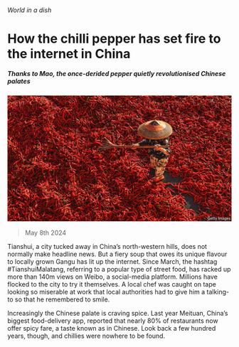 ###### World in a dish

# How the chilli pepper has set fire to the internet in China 

##### Thanks to Mao, the once-derided pepper quietly revolutionised Chinese palates 

![image](images/20240511_CUP005.jpg) 

> May 8th 2024 

Tianshui, a city tucked away in China’s north-western hills, does not normally make headline news. But a fiery soup that owes its unique flavour to locally grown Gangu  has lit up the internet. Since March, the hashtag #TianshuiMalatang, referring to a popular type of street food, has racked up more than 140m views on Weibo, a social-media platform. Millions have flocked to the city to try it themselves. A local chef was caught on tape looking so miserable at work that local authorities had to give him a talking-to so that he remembered to smile.

Increasingly the Chinese palate is craving spice. Last year Meituan, China’s biggest food-delivery app, reported that nearly 80% of restaurants now offer spicy fare, a taste known as  in Chinese. Look back a few hundred years, though, and chillies were nowhere to be found.

